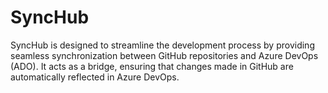 # SyncHub
SyncHub is designed to streamline the development process by providing seamless synchronization between GitHub repositories and Azure DevOps (ADO). It acts as a bridge, ensuring that changes made in GitHub are automatically reflected in Azure DevOps.
